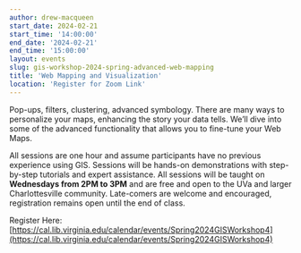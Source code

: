 ```yaml
---
author: drew-macqueen
start_date: 2024-02-21
start_time: '14:00:00'
end_date: '2024-02-21'
end_time: '15:00:00'
layout: events
slug: gis-workshop-2024-spring-advanced-web-mapping
title: 'Web Mapping and Visualization'
location: 'Register for Zoom Link'
---
```


Pop-ups, filters, clustering, advanced symbology. There are many ways to personalize your maps, enhancing the story your data tells. We’ll dive into some of the advanced functionality that allows you to fine-tune your Web Maps.

All sessions are one hour and assume participants have no previous experience using GIS.  Sessions will be hands-on demonstrations with step-by-step tutorials and expert assistance.  All sessions will be taught on **Wednesdays from 2PM to 3PM** and are free and open to the UVa and larger Charlottesville community. Late-comers are welcome and encouraged, registration remains open until the end of class.

Register Here: [https://cal.lib.virginia.edu/calendar/events/Spring2024GISWorkshop4](https://cal.lib.virginia.edu/calendar/events/Spring2024GISWorkshop4)